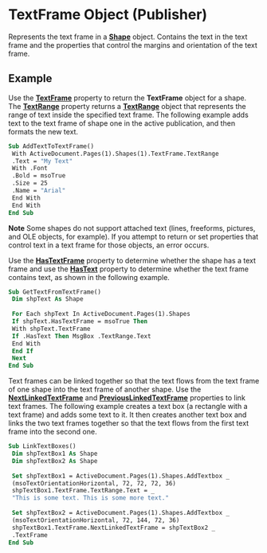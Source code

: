 
# TextFrame Object (Publisher)

Represents the text frame in a  **[Shape](666cb7f0-62a8-f419-9838-007ef29506ee.md)** object. Contains the text in the text frame and the properties that control the margins and orientation of the text frame.


## Example

Use the  **[TextFrame](fc654905-d56b-9a6c-28fa-4b54bf2a8686.md)** property to return the **TextFrame** object for a shape. The **[TextRange](44a8395e-81dc-7d06-f068-89f77a889f5e.md)** property returns a  **[TextRange](566f240b-d2a6-8cb3-9eb7-68328d6c28bd.md)** object that represents the range of text inside the specified text frame. The following example adds text to the text frame of shape one in the active publication, and then formats the new text.


```vb
Sub AddTextToTextFrame() 
 With ActiveDocument.Pages(1).Shapes(1).TextFrame.TextRange 
 .Text = "My Text" 
 With .Font 
 .Bold = msoTrue 
 .Size = 25 
 .Name = "Arial" 
 End With 
 End With 
End Sub
```


 **Note**  Some shapes do not support attached text (lines, freeforms, pictures, and OLE objects, for example). If you attempt to return or set properties that control text in a text frame for those objects, an error occurs.

Use the  **[HasTextFrame](faf9514a-438b-ad12-a830-ed34cea8ba03.md)** property to determine whether the shape has a text frame and use the  **[HasText](f8d1c660-c3f1-e835-adc3-114e6611de98.md)** property to determine whether the text frame contains text, as shown in the following example.




```vb
Sub GetTextFromTextFrame() 
 Dim shpText As Shape 
 
 For Each shpText In ActiveDocument.Pages(1).Shapes 
 If shpText.HasTextFrame = msoTrue Then 
 With shpText.TextFrame 
 If .HasText Then MsgBox .TextRange.Text 
 End With 
 End If 
 Next 
End Sub
```

Text frames can be linked together so that the text flows from the text frame of one shape into the text frame of another shape. Use the  **[NextLinkedTextFrame](5ba08ab5-8515-4efe-59a3-79a11f6a7c4e.md)** and  **[PreviousLinkedTextFrame](00947ec3-fcff-4451-491b-5b7748ccb74e.md)** properties to link text frames. The following example creates a text box (a rectangle with a text frame) and adds some text to it. It then creates another text box and links the two text frames together so that the text flows from the first text frame into the second one.




```vb
Sub LinkTextBoxes() 
 Dim shpTextBox1 As Shape 
 Dim shpTextBox2 As Shape 
 
 Set shpTextBox1 = ActiveDocument.Pages(1).Shapes.AddTextbox _ 
 (msoTextOrientationHorizontal, 72, 72, 72, 36) 
 shpTextBox1.TextFrame.TextRange.Text = _ 
 "This is some text. This is some more text." 
 
 Set shpTextBox2 = ActiveDocument.Pages(1).Shapes.AddTextbox _ 
 (msoTextOrientationHorizontal, 72, 144, 72, 36) 
 shpTextBox1.TextFrame.NextLinkedTextFrame = shpTextBox2 _ 
 .TextFrame 
End Sub
```

